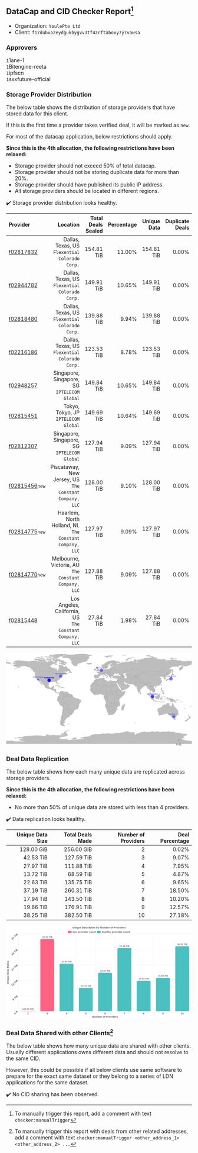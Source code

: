 ## DataCap and CID Checker Report[^1]
 - Organization: `YoulePte Ltd`
 - Client: `f17dubvo2eydgukbygvv3tf4zrftaboxy7y7vawsa`
### Approvers
`1`1ane-1<br/>`1`Bitengine-reeta<br/>`1`ipfscn<br/>`1`sxxfuture-official


### Storage Provider Distribution
The below table shows the distribution of storage providers that have stored data for this client.

If this is the first time a provider takes verified deal, it will be marked as `new`.

For most of the datacap application, below restrictions should apply.

**Since this is the 4th allocation, the following restrictions have been relaxed:**
 - Storage provider should not exceed 50% of total datacap.
 - Storage provider should not be storing duplicate data for more than 20%.
 - Storage provider should have published its public IP address.
 - All storage providers should be located in different regions.

✔️ Storage provider distribution looks healthy.

| Provider                                                    |                                                    Location | Total Deals Sealed | Percentage | Unique Data | Duplicate Deals |
| :---------------------------------------------------------- | ----------------------------------------------------------: | -----------------: | ---------: | ----------: | --------------: |
| [f02817832](https://filfox.info/en/address/f02817832)       |           Dallas, Texas, US<br/>`Flexential Colorado Corp.` |         154.81 TiB |     11.00% |  154.81 TiB |           0.00% |
| [f02944782](https://filfox.info/en/address/f02944782)       |           Dallas, Texas, US<br/>`Flexential Colorado Corp.` |         149.91 TiB |     10.65% |  149.91 TiB |           0.00% |
| [f02818480](https://filfox.info/en/address/f02818480)       |           Dallas, Texas, US<br/>`Flexential Colorado Corp.` |         139.88 TiB |      9.94% |  139.88 TiB |           0.00% |
| [f02216186](https://filfox.info/en/address/f02216186)       |           Dallas, Texas, US<br/>`Flexential Colorado Corp.` |         123.53 TiB |      8.78% |  123.53 TiB |           0.00% |
| [f02948257](https://filfox.info/en/address/f02948257)       |             Singapore, Singapore, SG<br/>`IPTELECOM Global` |         149.84 TiB |     10.65% |  149.84 TiB |           0.00% |
| [f02815451](https://filfox.info/en/address/f02815451)       |                     Tokyo, Tokyo, JP<br/>`IPTELECOM Global` |         149.69 TiB |     10.64% |  149.69 TiB |           0.00% |
| [f02812307](https://filfox.info/en/address/f02812307)       |             Singapore, Singapore, SG<br/>`IPTELECOM Global` |         127.94 TiB |      9.09% |  127.94 TiB |           0.00% |
| [f02815456](https://filfox.info/en/address/f02815456)`new`  |  Piscataway, New Jersey, US<br/>`The Constant Company, LLC` |         128.00 TiB |      9.10% |  128.00 TiB |           0.00% |
| [f02814775](https://filfox.info/en/address/f02814775)`new`  |  Haarlem, North Holland, NL<br/>`The Constant Company, LLC` |         127.97 TiB |      9.09% |  127.97 TiB |           0.00% |
| [f02814770](https://filfox.info/en/address/f02814770)`new`  |     Melbourne, Victoria, AU<br/>`The Constant Company, LLC` |         127.88 TiB |      9.09% |  127.88 TiB |           0.00% |
| [f02815448](https://filfox.info/en/address/f02815448)       | Los Angeles, California, US<br/>`The Constant Company, LLC` |          27.84 TiB |      1.98% |   27.84 TiB |           0.00% |

<img src="https://raw.githubusercontent.com/data-preservation-programs/filplus-checker-assets/main/filecoin-project/filecoin-plus-large-datasets/issues/2314/1709276574845.png"/>

### Deal Data Replication
The below table shows how each many unique data are replicated across storage providers.


**Since this is the 4th allocation, the following restrictions have been relaxed:**
- No more than 50% of unique data are stored with less than 4 providers.

✔️ Data replication looks healthy.

| Unique Data Size | Total Deals Made | Number of Providers | Deal Percentage |
| ---------------: | ---------------: | ------------------: | --------------: |
|       128.00 GiB |       256.00 GiB |                   2 |           0.02% |
|        42.53 TiB |       127.59 TiB |                   3 |           9.07% |
|        27.97 TiB |       111.88 TiB |                   4 |           7.95% |
|        13.72 TiB |        68.59 TiB |                   5 |           4.87% |
|        22.63 TiB |       135.75 TiB |                   6 |           9.65% |
|        37.19 TiB |       260.31 TiB |                   7 |          18.50% |
|        17.94 TiB |       143.50 TiB |                   8 |          10.20% |
|        19.66 TiB |       176.91 TiB |                   9 |          12.57% |
|        38.25 TiB |       382.50 TiB |                  10 |          27.18% |

<img src="https://raw.githubusercontent.com/data-preservation-programs/filplus-checker-assets/main/filecoin-project/filecoin-plus-large-datasets/issues/2314/1709276575331.png"/>

### Deal Data Shared with other Clients[^3]
The below table shows how many unique data are shared with other clients.
Usually different applications owns different data and should not resolve to the same CID.

However, this could be possible if all below clients use same software to prepare for the exact same dataset or they belong to a series of LDN applications for the same dataset.

✔️ No CID sharing has been observed.

[^1]: To manually trigger this report, add a comment with text `checker:manualTrigger`

[^2]: Deals from those addresses are combined into this report as they are specified with `checker:manualTrigger`

[^3]: To manually trigger this report with deals from other related addresses, add a comment with text `checker:manualTrigger <other_address_1> <other_address_2> ...`
